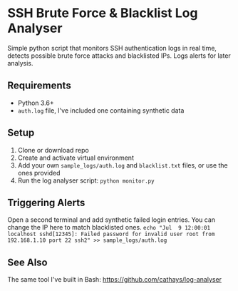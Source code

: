 # SSH Brute Force & Blacklist Log Analyser
Simple python script that monitors SSH authentication logs in real time, detects possible brute force attacks and blacklisted IPs.
Logs alerts for later analysis.

## Requirements
- Python 3.6+
- `auth.log` file, I've included one containing synthetic data

## Setup
1. Clone or download repo
2. Create and activate virtual environment
3. Add your own `sample_logs/auth.log` and `blacklist.txt` files, or use the ones provided
4. Run the log analyser script: `python monitor.py`

## Triggering Alerts
Open a second terminal and add synthetic failed login entries. You can change the IP here to match blacklisted ones.
`echo "Jul  9 12:00:01 localhost sshd[12345]: Failed password for invalid user root from 192.168.1.10 port 22 ssh2" >> sample_logs/auth.log`

## See Also
The same tool I've built in Bash: https://github.com/cathays/log-analyser
